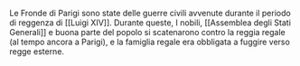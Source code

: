 Le Fronde di Parigi sono state delle guerre civili avvenute durante il periodo di reggenza di [[Luigi XIV]]. Durante queste, I nobili, [[Assemblea degli Stati Generali]] e buona parte del popolo si scatenarono contro la reggia regale (al tempo ancora a Parigi), e la famiglia regale era obbligata a fuggire verso regge esterne.
